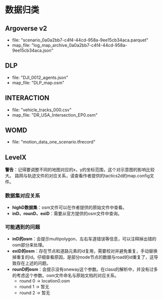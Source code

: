 # 数据归类

## Argoverse v2
- file: "scenario_0a0a2bb7-c4f4-44cd-958a-9ee15cb34aca.parquet"
- map_file: "log_map_archive_0a0a2bb7-c4f4-44cd-958a-9ee15cb34aca.json"

## DLP
- file: "DJI_0012_agents.json"
- map_file: "DLP_map.osm"

## INTERACTION
- file: "vehicle_tracks_000.csv"
- map_file: "DR_USA_Intersection_EP0.osm"

## WOMD
- file: "motion_data_one_scenario.tfrecord"

## LevelX
**警告**：记得要调整不同的地图对应的x，y的坐标范围，这个对示意图的影响比较大。
路网与轨迹文件的对应关系，请查看作者提供的tactics2d的map.config文件。

### 数据集对应关系
- **highD数据集**：osm文件可以在作者提供的原始文件中查看。
- **inD、rounD、exiD**：需要从官方提供的osm文件中查询。

### 可能遇到的问题
- **inD的osm**：会提示multipolygon、左右车道错误等信息，可以注释掉出错的osm部分来处理。
- **exiD的osm**：存在节点和道路元素的id复用，需要校对并避免重复，手动替换掉重复的id。仔细查看原因，是部分node节点的数据与road的id重复了，这导致存在上述的问题。
- **rounD的osm**：会提示没有oneway这个参数。在class的解析中，并没有过多的考虑这个参数。osm文件命名与原始文档的对应关系。
  - round 0 -> location0.osm
  - round 1 -> 暂无
  - round 2 -> 暂无
